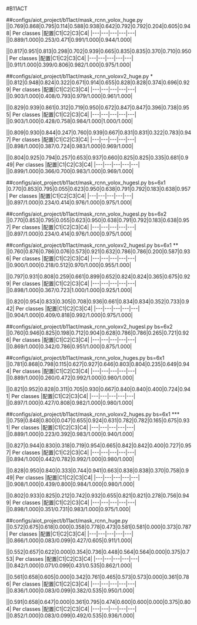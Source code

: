 #B11ACT

##configs/aiot_project/b11act/mask_rcnn_yolox_huge.py
||0.769|0.868|0.795|0.114|0.588|0.938|0.642|0.792|0.792|0.204|0.605|0.948|
Per classes
|配置|C1|C2|C3|C4|
|---|---|---|---|---|
||0.889/1.000|0.253/0.471|0.991/1.000|0.944/1.000|

||0.817|0.951|0.813|0.298|0.702|0.939|0.665|0.835|0.835|0.370|0.710|0.950|
Per classes
|配置|C1|C2|C3|C4|
|---|---|---|---|---|
||0.911/1.000|0.399/0.806|0.982/1.000|0.975/1.000|

##configs/aiot_project/b11act/mask_rcnn_yoloxv2_huge.py *
||0.812|0.948|0.824|0.322|0.671|0.914|0.655|0.828|0.828|0.374|0.696|0.929|
Per classes
|配置|C1|C2|C3|C4|
|---|---|---|---|---|
||0.903/1.000|0.408/0.793|0.979/1.000|0.961/1.000|

||0.829|0.939|0.861|0.312|0.719|0.950|0.672|0.847|0.847|0.396|0.738|0.955|
Per classes
|配置|C1|C2|C3|C4|
|---|---|---|---|---|
||0.903/1.000|0.428/0.758|0.984/1.000|1.000/1.000|

||0.809|0.930|0.844|0.247|0.760|0.939|0.667|0.831|0.831|0.322|0.783|0.947|
Per classes
|配置|C1|C2|C3|C4|
|---|---|---|---|---|
||0.898/1.000|0.387/0.724|0.983/1.000|0.969/1.000|

||0.804|0.925|0.794|0.257|0.653|0.937|0.660|0.825|0.825|0.335|0.681|0.949|
Per classes
|配置|C1|C2|C3|C4|
|---|---|---|---|---|
||0.899/1.000|0.366/0.700|0.983/1.000|0.969/1.000|

##configs/aiot_project/b11act/mask_rcnn_yolox_hugesl.py bs=6x1
|0.770|0.853|0.795|0.055|0.623|0.950|0.638|0.791|0.792|0.183|0.638|0.957|
Per classes
|配置|C1|C2|C3|C4|
|---|---|---|---|---|
||0.897/1.000|0.234/0.414|0.976/1.000|0.975/1.000|

##configs/aiot_project/b11act/mask_rcnn_yolox_hugesl.py bs=6x2
||0.770|0.853|0.795|0.055|0.623|0.950|0.638|0.791|0.792|0.183|0.638|0.957|
Per classes
|配置|C1|C2|C3|C4|
|---|---|---|---|---|
||0.897/1.000|0.234/0.414|0.976/1.000|0.975/1.000|


##configs/aiot_project/b11act/mask_rcnn_yoloxv2_hugesl.py bs=6x1 **
||0.760|0.876|0.786|0.076|0.573|0.921|0.632|0.786|0.786|0.200|0.587|0.936|
Per classes
|配置|C1|C2|C3|C4|
|---|---|---|---|---|
||0.900/1.000|0.218/0.512|0.970/1.000|0.955/1.000|

||0.797|0.931|0.808|0.259|0.661|0.899|0.652|0.824|0.824|0.365|0.675|0.929|
Per classes
|配置|C1|C2|C3|C4|
|---|---|---|---|---|
||0.898/1.000|0.367/0.723|1.000/1.000|0.925/1.000|

||0.820|0.954|0.833|0.305|0.708|0.936|0.661|0.834|0.834|0.352|0.733|0.942|
Per classes
|配置|C1|C2|C3|C4|
|---|---|---|---|---|
||0.904/1.000|0.409/0.818|0.992/1.000|0.975/1.000|

##configs/aiot_project/b11act/mask_rcnn_yoloxv2_hugesl.py bs=6x2
||0.760|0.946|0.825|0.198|0.712|0.904|0.628|0.786|0.786|0.265|0.721|0.926|
Per classes
|配置|C1|C2|C3|C4|
|---|---|---|---|---|
||0.869/1.000|0.342/0.786|0.951/1.000|0.875/1.000|

##configs/aiot_project/b11act/mask_rcnn_yolox_huges.py bs=6x1
||0.781|0.868|0.798|0.115|0.627|0.927|0.646|0.803|0.804|0.235|0.649|0.944|
Per classes
|配置|C1|C2|C3|C4|
|---|---|---|---|---|
||0.889/1.000|0.260/0.472|0.992/1.000|0.980/1.000|

||0.821|0.952|0.828|0.311|0.705|0.930|0.667|0.840|0.840|0.400|0.724|0.941|
Per classes
|配置|C1|C2|C3|C4|
|---|---|---|---|---|
||0.897/1.000|0.427/0.808|0.982/1.000|0.980/1.000|


##configs/aiot_project/b11act/mask_rcnn_yoloxv2_huges.py bs=6x1  ***
||0.759|0.848|0.800|0.047|0.655|0.924|0.631|0.782|0.782|0.165|0.675|0.931|
Per classes
|配置|C1|C2|C3|C4|
|---|---|---|---|---|
||0.889/1.000|0.223/0.392|0.983/1.000|0.940/1.000|

||0.827|0.944|0.830|0.318|0.719|0.954|0.665|0.842|0.842|0.400|0.727|0.957|
Per classes
|配置|C1|C2|C3|C4|
|---|---|---|---|---|
||0.894/1.000|0.442/0.782|0.992/1.000|0.980/1.000|


||0.828|0.950|0.840|0.333|0.744|0.941|0.663|0.838|0.838|0.370|0.758|0.949|
Per classes
|配置|C1|C2|C3|C4|
|---|---|---|---|---|
||0.908/1.000|0.439/0.800|0.984/1.000|0.980/1.000|

||0.802|0.933|0.825|0.212|0.742|0.932|0.655|0.821|0.821|0.278|0.756|0.949|
Per classes
|配置|C1|C2|C3|C4|
|---|---|---|---|---|
||0.898/1.000|0.351/0.731|0.983/1.000|0.975/1.000|

##configs/aiot_project/b11act/mask_rcnn_huge.py
||0.572|0.675|0.618|0.000|0.358|0.778|0.473|0.581|0.581|0.000|0.373|0.787|
Per classes
|配置|C1|C2|C3|C4|
|---|---|---|---|---|
||0.866/1.000|0.083/0.099|0.427/0.605|0.911/1.000|

||0.552|0.657|0.622|0.000|0.354|0.736|0.448|0.564|0.564|0.000|0.375|0.753|
Per classes
|配置|C1|C2|C3|C4|
|---|---|---|---|---|
||0.842/1.000|0.071/0.099|0.431/0.535|0.862/1.000|

||0.561|0.658|0.605|0.000|0.342|0.761|0.465|0.573|0.573|0.000|0.361|0.786|
Per classes
|配置|C1|C2|C3|C4|
|---|---|---|---|---|
||0.836/1.000|0.083/0.099|0.382/0.535|0.950/1.000|

||0.591|0.658|0.647|0.000|0.361|0.795|0.474|0.600|0.600|0.000|0.375|0.804|
Per classes
|配置|C1|C2|C3|C4|
|---|---|---|---|---|
||0.852/1.000|0.083/0.099|0.492/0.535|0.936/1.000|
